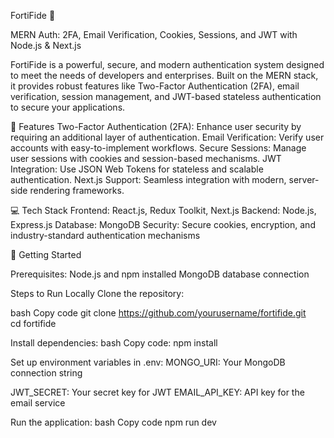 FortiFide 🚀

MERN Auth: 2FA, Email Verification, Cookies, Sessions, and JWT with Node.js & Next.js

FortiFide is a powerful, secure, and modern authentication system designed to meet the needs of developers and enterprises. Built on the MERN stack, it provides robust features like Two-Factor Authentication (2FA), email verification, session management, and JWT-based stateless authentication to secure your applications.

🌟 Features
Two-Factor Authentication (2FA): Enhance user security by requiring an additional layer of authentication.
Email Verification: Verify user accounts with easy-to-implement workflows.
Secure Sessions: Manage user sessions with cookies and session-based mechanisms.
JWT Integration: Use JSON Web Tokens for stateless and scalable authentication.
Next.js Support: Seamless integration with modern, server-side rendering frameworks.

💻 Tech Stack
Frontend: React.js, Redux Toolkit, Next.js
Backend: Node.js, Express.js
Database: MongoDB
Security: Secure cookies, encryption, and industry-standard authentication mechanisms

🚀 Getting Started

Prerequisites:
Node.js and npm installed
MongoDB database connection

Steps to Run Locally
Clone the repository:

bash
Copy code
git clone https://github.com/yourusername/fortifide.git  
cd fortifide  

Install dependencies:
bash
Copy code:
npm install  

Set up environment variables in .env:
MONGO_URI: Your MongoDB connection string

JWT_SECRET: Your secret key for JWT
EMAIL_API_KEY: API key for the email service

Run the application:
bash
Copy code
npm run dev  
